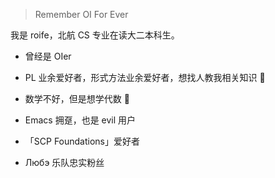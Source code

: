 > Remember OI For Ever

我是 roife，北航 CS 专业在读大二本科生。

- 曾经是 OIer

- PL 业余爱好者，形式方法业余爱好者，想找人教我相关知识 🤣

- 数学不好，但是想学代数 🦘

- Emacs 拥趸，也是 evil 用户

- 「SCP Foundations」爱好者

- Любэ 乐队忠实粉丝

<!-- - Furry 控 -->